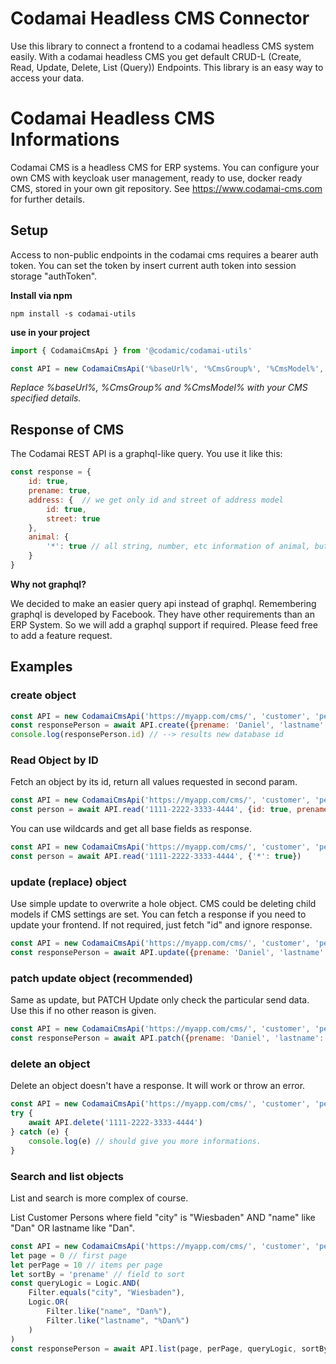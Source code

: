 # Codamai Headless CMS Connector

Use this library to connect a frontend to a codamai headless CMS system easily.
With a codamai headless CMS you get default CRUD-L (Create, Read, Update, Delete, List (Query)) Endpoints. This library 
is an easy way to access your data.

# Codamai Headless CMS Informations

Codamai CMS is a headless CMS for ERP systems. You can configure your own CMS with keycloak user management, ready to 
use, docker ready CMS, stored in your own git repository. See https://www.codamai-cms.com for further details.

## Setup

Access to non-public endpoints in the codamai cms requires a bearer auth token. You can set the token by insert 
current auth token into session storage "authToken".

**Install via npm**

`npm install -s codamai-utils`

**use in your project**

```javascript
import { CodamaiCmsApi } from '@codamic/codamai-utils'

const API = new CodamaiCmsApi('%baseUrl%', '%CmsGroup%', '%CmsModel%', GroupModel.prototype)
```
_Replace %baseUrl%, %CmsGroup% and %CmsModel% with your CMS specified details._

## Response of CMS

The Codamai REST API is a graphql-like query. You use it like this:

```javascript
const response = {
    id: true,
    prename: true,
    address: {  // we get only id and street of address model
        id: true,
        street: true
    },
    animal: {
        '*': true // all string, number, etc information of animal, but no lists or models.
    }
}
```

**Why not graphql?**

We decided to make an easier query api instead of graphql. Remembering graphql is developed by Facebook. They have other 
requirements than an ERP System. So we will add a graphql support if required. Please feed free to add a feature request.

## Examples

### create object
```javascript
const API = new CodamaiCmsApi('https://myapp.com/cms/', 'customer', 'person', CustomerPerson.prototype)
const responsePerson = await API.create({prename: 'Daniel', 'lastname': 'Mertins'}, {'*': true})
console.log(responsePerson.id) // --> results new database id
```

### Read Object by ID
Fetch an object by its id, return all values requested in second param.

```javascript
const API = new CodamaiCmsApi('https://myapp.com/cms/', 'customer', 'person', CustomerPerson.prototype)
const person = await API.read('1111-2222-3333-4444', {id: true, prename: true, lastname: true})
```

You can use wildcards and get all base fields as response.
```javascript
const API = new CodamaiCmsApi('https://myapp.com/cms/', 'customer', 'person', CustomerPerson.prototype)
const person = await API.read('1111-2222-3333-4444', {'*': true})
```

### update (replace) object
Use simple update to overwrite a hole object. CMS could be deleting child models if CMS settings are set. You can fetch 
a response if you need to update your frontend. If not required, just fetch "id" and ignore response.
```javascript
const API = new CodamaiCmsApi('https://myapp.com/cms/', 'customer', 'person', CustomerPerson.prototype)
const responsePerson = await API.update({prename: 'Daniel', 'lastname': 'Mertins'}, {'*': true})
```

### patch update object (recommended)
Same as update, but PATCH Update only check the particular send data. Use this if no other reason is given.
```javascript
const API = new CodamaiCmsApi('https://myapp.com/cms/', 'customer', 'person', CustomerPerson.prototype)
const responsePerson = await API.patch({prename: 'Daniel', 'lastname': 'Mertins'}, {'*': true})
```

### delete an object

Delete an object doesn't have a response. It will work or throw an error.

```javascript
const API = new CodamaiCmsApi('https://myapp.com/cms/', 'customer', 'person', CustomerPerson.prototype)
try {
    await API.delete('1111-2222-3333-4444')
} catch (e) {
    console.log(e) // should give you more informations. 
}
```

### Search and list objects
List and search is more complex of course.

List Customer Persons where field "city" is "Wiesbaden" AND "name" like "Dan" OR lastname like "Dan".

```javascript
const API = new CodamaiCmsApi('https://myapp.com/cms/', 'customer', 'person', CustomerPerson.prototype)
let page = 0 // first page
let perPage = 10 // items per page
let sortBy = 'prename' // field to sort
const queryLogic = Logic.AND(
    Filter.equals("city", "Wiesbaden"),
    Logic.OR(
        Filter.like("name", "Dan%"),
        Filter.like("lastname", "%Dan%")
    )
)
const responsePerson = await API.list(page, perPage, queryLogic, sortBy, 'ASC', {'*': true})
```